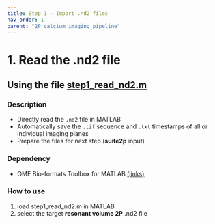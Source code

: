 ```yaml
---
title: Step 1 - Import .nd2 files
nav_order: 1
parent: "2P calcium imaging pipeline"
---
```


# 1. Read the .nd2 file

## Using the file [step1_read_nd2.m](https://github.com/qingruiliu/data_processing_Ukanazawa/blob/main/2P_data_processing_MATLAB/step1_read_nd2.m)

### Description

- Directly read the `.nd2` file in MATLAB
- Automatically save the `.tif` sequence and `.txt` timestamps of all or individual imaging planes
- Prepare the files for next step (**suite2p** input)

### Dependency

- OME Bio-formats Toolbox for MATLAB [(links)](https://www.openmicroscopy.org/bio-formats/downloads/)

### How to use

1. load step1_read_nd2.m in MATLAB
2. select the target **resonant volume 2P** .nd2 file

